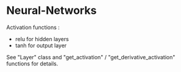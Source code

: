 # Neural-Networks
Activation functions :
  - relu for hidden layers 
  - tanh for output layer

See "Layer" class and "get_activation" / "get_derivative_activation" functions for details.
